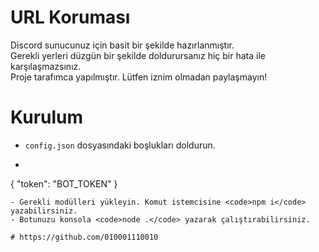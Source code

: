 # URL Koruması
Discord sunucunuz için basit bir şekilde hazırlanmıştır. <br>
Gerekli yerleri düzgün bir şekilde doldurursanız hiç bir hata ile karşılaşmazsınız. <br>
Proje tarafımca yapılmıştır. Lütfen iznim olmadan paylaşmayın!



# Kurulum
- <code>config.json</code> dosyasındaki boşlukları doldurun.
- ```javascript
{
    "token": "BOT_TOKEN"
}
```
- Gerekli modülleri yükleyin. Komut istemcisine <code>npm i</code> yazabilirsiniz.
- Botunuzu konsola <code>node .</code> yazarak çalıştırabilirsiniz.

# https://github.com/010001110010

